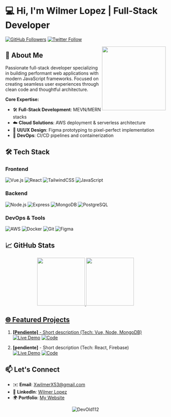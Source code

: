 # 💻 Hi, I'm Wilmer Lopez | Full-Stack Developer 

[![GitHub Followers](https://img.shields.io/github/followers/DevOld112?label=Follow%20%40DevOld112&style=social)](https://github.com/DevOld112)
[![Twitter Follow](https://img.shields.io/twitter/follow/EdwardEmpatico?color=1DA1F2&label=Follow%20%40EdwardEmpatico&logo=twitter&style=social)](https://twitter.com/EdwardEmpatico)

<a href="#"><img align="right" src="https://github.com/blackcater/blackcater/raw/main/images/banner.gif" width="200" height="200" /></a>

## 🚀 About Me

Passionate full-stack developer specializing in building performant web applications with modern JavaScript frameworks. Focused on creating seamless user experiences through clean code and thoughtful architecture.

**Core Expertise:**
- 🛠 **Full-Stack Development**: MEVN/MERN stacks
- ☁️ **Cloud Solutions**: AWS deployment & serverless architecture
- 🎨 **UI/UX Design**: Figma prototyping to pixel-perfect implementation
- 🔧 **DevOps**: CI/CD pipelines and containerization

## 🛠 Tech Stack

### Frontend
![Vue.js](https://img.shields.io/badge/-Vue.js-4FC08D?logo=vuedotjs&logoColor=white)
![React](https://img.shields.io/badge/-React-61DAFB?logo=react&logoColor=black)
![TailwindCSS](https://img.shields.io/badge/-TailwindCSS-06B6D4?logo=tailwindcss&logoColor=white)
![JavaScript](https://img.shields.io/badge/-JavaScript-F7DF1E?logo=javascript&logoColor=black)

### Backend
![Node.js](https://img.shields.io/badge/-Node.js-339933?logo=nodedotjs&logoColor=white)
![Express](https://img.shields.io/badge/-Express-000000?logo=express&logoColor=white)
![MongoDB](https://img.shields.io/badge/-MongoDB-47A248?logo=mongodb&logoColor=white)
![PostgreSQL](https://img.shields.io/badge/-PostgreSQL-4169E1?logo=postgresql&logoColor=white)

### DevOps & Tools
![AWS](https://img.shields.io/badge/-AWS-232F3E?logo=amazonaws&logoColor=white)
![Docker](https://img.shields.io/badge/-Docker-2496ED?logo=docker&logoColor=white)
![Git](https://img.shields.io/badge/-Git-F05032?logo=git&logoColor=white)
![Figma](https://img.shields.io/badge/-Figma-F24E1E?logo=figma&logoColor=white)

## 📈 GitHub Stats

<div align ="center">
  <a href="https://github.com/DevOld112">
    <img height="150em" src="https://github-readme-stats.vercel.app/api?username=DevOld112&count_private=true&include_all_commits=true&show_icons=true&theme=dark&hide_border=false&show_owner=true%22"/>
    <img height="150em" src="https://github-readme-stats.vercel.app/api/top-langs/?username=DevOld112&theme=dark&hide_border=false&&layout=compact"/>
 </div>

## 🌐 Featured Projects

1. **[Pendiente]** - Short description (Tech: Vue, Node, MongoDB)  
   [![Live Demo](https://img.shields.io/badge/-Live_Demo-4BC51D?style=flat-square)]() 
   [![Code](https://img.shields.io/badge/-Source_Code-181717?style=flat-square&logo=github)]()

2. **[pendiente]** - Short description (Tech: React, Firebase)  
   [![Live Demo](https://img.shields.io/badge/-Live_Demo-4BC51D?style=flat-square)]() 
   [![Code](https://img.shields.io/badge/-Source_Code-181717?style=flat-square&logo=github)]()

## 📫 Let's Connect

- ✉️ **Email**: [XwilmerX53@gmail.com](mailto:XwilmerX53@gmail.com)
- 💼 **LinkedIn**: [Wilmer Lopez](https://www.linkedin.com/in/wilmer-lopez-b356a8122/)
- 🌍 **Portfolio**: [My Website](https://wildevold.com)

<p align="center">
  <img src="https://komarev.com/ghpvc/?username=DevOld112&label=Profile%20views&color=0e75b6&style=flat" alt="DevOld112" /> 
</p>



